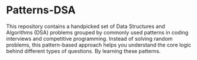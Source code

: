 # Patterns-DSA
This repository contains a handpicked set of Data Structures and Algorithms (DSA) problems grouped by commonly used patterns in coding interviews and competitive programming. Instead of solving random problems, this pattern-based approach helps you understand the core logic behind different types of questions. By learning these patterns.
